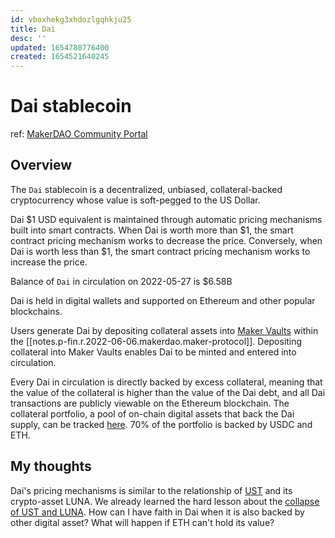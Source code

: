 ```yaml
---
id: vboxhekg3xhdozlgqhkju25
title: Dai
desc: ''
updated: 1654780776400
created: 1654521640245
---
```

# Dai stablecoin

ref: [MakerDAO Community Portal](https://makerdao.world/en/learn/Dai)

## Overview

The `Dai` stablecoin is a decentralized, unbiased, collateral-backed cryptocurrency whose value is soft-pegged to the US Dollar.

Dai $1 USD equivalent is maintained through automatic pricing mechanisms built into smart contracts. When Dai is worth more than $1, the smart contract pricing mechanism works to decrease the price. Conversely, when Dai is worth less than $1, the smart contract pricing mechanism works to increase the price.

Balance of `Dai` in circulation on 2022-05-27 is $6.58B

Dai is held in digital wallets and supported on Ethereum and other popular blockchains.

Users generate Dai by depositing collateral assets into [Maker Vaults](https://makerdao.world/en/learn/vaults/) within the [[notes.p-fin.r.2022-06-06.makerdao.maker-protocol]]. Depositing collateral into Maker Vaults enables Dai to be minted and entered into circulation.

Every Dai in circulation is directly backed by excess collateral, meaning that the value of the collateral is higher than the value of the Dai debt, and all Dai transactions are publicly viewable on the Ethereum blockchain. The collateral portfolio, a pool of on-chain digital assets that back the Dai supply, can be tracked [here](https://daistats.com/#/). 70% of the portfolio is backed by USDC and ETH.

## My thoughts

Dai's pricing mechanisms is similar to the relationship of [UST](https://www.gemini.com/prices/terrausd-ethereum) and its crypto-asset LUNA. We already learned the hard lesson about the [collapse of UST and LUNA](https://news.ycombinator.com/item?id=31371900). How can I have faith in Dai when it is also backed by other digital asset? What will happen if ETH can't hold its value?